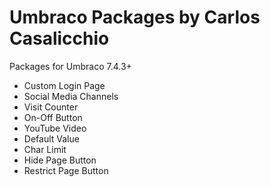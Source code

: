 # Umbraco Packages by Carlos Casalicchio

Packages for Umbraco 7.4.3+

- Custom Login Page
- Social Media Channels
- Visit Counter
- On-Off Button
- YouTube Video
- Default Value
- Char Limit
- Hide Page Button
- Restrict Page Button